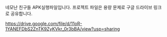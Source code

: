 네모난 친구들 APK실행파일입니다. 
프로젝트 파일은 용량 문제로 구글 드라이브 링크로 공유합니다. 

https://drive.google.com/file/d/11oR-1YANEFDbS2ZnTK9ZyKVkr_0r3bBA/view?usp=sharing